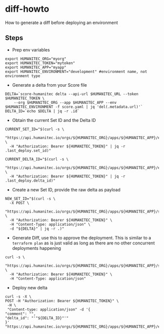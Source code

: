 # diff-howto
How to generate a diff before deploying an environment

## Steps
- Prep env variables
```
export HUMANITEC_ORG="myorg"
export HUMANITEC_TOKEN="mytoken"
export HUMANITEC_APP="myapp"
export HUMANITEC_ENVIRONMENT="development" #environment name, not environment type
```
- Generate a delta from your Score file
```
DELTA=`score-humanitec delta --api-url $HUMANITEC_URL --token $HUMANITEC_TOKEN \
    --org $HUMANITEC_ORG --app $HUMANITEC_APP --env $HUMANITEC_ENVIRONMENT -f score.yaml | jq 'del(.metadata.url)'`
DELTA_ID=`echo $DELTA | jq -r .id`
```

- Obtain the current Set ID and the Delta ID
```
CURRENT_SET_ID="$(curl -s \
  "https://api.humanitec.io/orgs/${HUMANITEC_ORG}/apps/${HUMANITEC_APP}/envs/${HUMANITEC_ENVIRONMENT}" \
  -H "Authorization: Bearer ${HUMANITEC_TOKEN}" | jq -r .last_deploy.set_id)"

CURRENT_DELTA_ID="$(curl -s \
  "https://api.humanitec.io/orgs/${HUMANITEC_ORG}/apps/${HUMANITEC_APP}/envs/${HUMANITEC_ENVIRONMENT}" \
  -H "Authorization: Bearer ${HUMANITEC_TOKEN}" | jq -r .last_deploy.delta_id)"
```

- Create a new Set ID, provide the raw delta as payload
```
NEW_SET_ID="$(curl -s \
  -X POST \
  "https://api.humanitec.io/orgs/${HUMANITEC_ORG}/apps/${HUMANITEC_APP}/sets/${CURRENT_SET_ID}" \
  -H "Authorization: Bearer ${HUMANITEC_TOKEN}" \
  -H "Content-Type: application/json" \
  -d "${DELTA}" | jq -r .)"
  ```

- Generate Diff, use this to approve the deployment. 
This is similar to a `terraform plan` as is just valid as long as there are no other concurrent deployments happening
```
curl -s \
  "https://api.humanitec.io/orgs/${HUMANITEC_ORG}/apps/${HUMANITEC_APP}/sets/${NEW_SET_ID}/diff/${CURRENT_SET_ID}" \
  -H "Authorization: Bearer ${HUMANITEC_TOKEN}" \
  -H "Content-Type: application/json"
```

- Deploy new delta
```
curl -s -X \
POST -H "Authorization: Bearer ${HUMANITEC_TOKEN}" \
 -H \
 "Content-type: application/json" -d '{
"comment": "",
"delta_id": "'"${DELTA_ID}"'"
}' "https://api.humanitec.io/orgs/${HUMANITEC_ORG}/apps/${HUMANITEC_APP}/envs/${HUMANITEC_ENVIRONMENT}/deploys"
```


